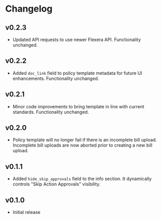 # Changelog

## v0.2.3

- Updated API requests to use newer Flexera API. Functionality unchanged.

## v0.2.2

- Added `doc_link` field to policy template metadata for future UI enhancements. Functionality unchanged.

## v0.2.1

- Minor code improvements to bring template in line with current standards. Functionality unchanged.

## v0.2.0

- Policy template will no longer fail if there is an incomplete bill upload. Incomplete bill uploads are now aborted prior to creating a new bill upload.

## v0.1.1

- Added `hide_skip_approvals` field to the info section. It dynamically controls "Skip Action Approvals" visibility.

## v0.1.0

- Initial release
